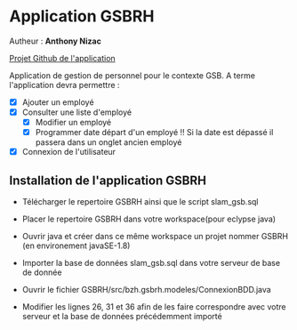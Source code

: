# Application GSBRH

Autheur : __Anthony Nizac__

[Projet Github de l'application](https://github.com/Gotox29/Java "Projet Github")


Application de gestion de personnel pour le contexte GSB.
A terme l'application devra permettre :
  * [X] Ajouter un employé
  * [X] Consulter une liste d'employé
    * [X] Modifier un employé
    * [X] Programmer date départ d'un employé !! Si la date est dépassé il passera dans un onglet ancien employé
  * [X] Connexion de l'utilisateur

Installation de l'application GSBRH
---------------------------------------

* Télécharger le repertoire GSBRH ainsi que le script slam_gsb.sql

* Placer le repertoire GSBRH dans votre workspace(pour eclypse java)

* Ouvrir java et créer dans ce même workspace un projet nommer GSBRH (en environement javaSE-1.8)

* Importer la base de données slam_gsb.sql dans votre serveur de base de donnée

* Ouvrir le fichier GSBRH/src/bzh.gsbrh.modeles/ConnexionBDD.java

* Modifier les lignes 26, 31 et 36 afin de les faire correspondre avec votre serveur et la base de données précédemment importé

